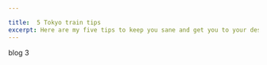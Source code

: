 ```yaml
---

title:  5 Tokyo train tips 
excerpt: Here are my five tips to keep you sane and get you to your destination on the Tokyo Subway.
---
```


blog 3
